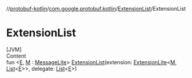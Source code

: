 //[protobuf-kotlin](./reference/kotlin/api-docs/)/[com.google.protobuf.kotlin](./reference/kotlin/api-docs/protobuf-kotlin/com.google.protobuf.kotlin/)/[ExtensionList]()/ExtensionList

# ExtensionList

[JVM] \
Content \
fun <[E](), [M]() :
[MessageLite](./reference/java/api-docs/com/google/protobuf/MessageLite.html)>
[ExtensionList]()(extension:
[ExtensionLite](./reference/java/api-docs/com/google/protobuf/ExtensionLite.html)<[M](),
[List](https://kotlinlang.org/api/latest/jvm/stdlib/kotlin.collections/-list/index.html)<[E]()>>,
delegate:
[List](https://kotlinlang.org/api/latest/jvm/stdlib/kotlin.collections/-list/index.html)<[E]()>)
